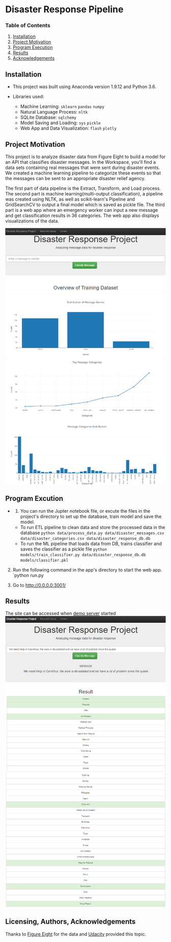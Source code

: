 # Disaster Response Pipeline

### Table of Contents

1. [Installation](#installation)
2. [Project Motivation](#motivation)
3. [Program Execution](#files)
4. [Results](#results)
5. [Acknowledgements](#Acknowledgements)

## Installation <a name="installation"></a>
- This project was built using Anaconda version 1.9.12 and Python  3.6.    

- Libraries used:

   - Machine Learning: `sklearn` `pandas` `numpy`
   - Natural Language Process: `nltk`
   - SQLite Database: `sqlchemy`
   - Model Saving and Loading: `sys` `pickle`
   - Web App and Data Visualization: `flash` `plotly`

    
## Project Motivation<a name="motivation"></a>

This project is to analyze disaster data from Figure Eight to build a model for an API that classifies disaster messages. In the Workspace, you'll find a data sets containing real messages that were sent during disaster events. We created a machine learning pipeline to categorize these events so that the messages can be sent to an appropriate disaster relief agency.

The first part of data pipeline is the Extract, Transform, and Load process. The second part is machine learning(multi-output classification), a pipeline was created using NLTK, as well as scikit-learn's Pipeline and GridSearchCV to output a final model which is saved as pickle file. The third part is a web app where an emergency worker can input a new message and get classification results in 36 categories. The web app also displays visualizations of the data. 

![Intro Pic1](Screenshots/Web_Page1.png)
![Intro Pic2](Screenshots/Web_Page2.png)

## Program Excution <a name="files"></a>

- 1. You can run the Jupter notebook file, or excute the files in the project's directory to set up the database, train model and save the model.

    - To run ETL pipeline to clean data and store the processed data in the database
        `python data/process_data.py data/disaster_messages.csv data/disaster_categories.csv data/disaster_response_db.db`
    - To run the ML pipeline that loads data from DB, trains classifier and saves the classifier as a pickle file
        `python models/train_classifier.py data/disaster_response_db.db models/classifier.pkl`

2. Run the following command in the app's directory to start the web app.
    `python run.py

3. Go to http://0.0.0.0:3001/


## Results<a name="results"></a>

The site can be accessed when [demo server](http://maxcn.asuscomm.com:3001) started 
![Cat Page1](Screenshots/Category1.png)
![Cat Page2](Screenshots/Category2.png)

## Licensing, Authors, Acknowledgements<a name="Acknowledgements"></a>
Thanks to [Figure Eight](https://www.figure-eight.com/) for the data and [Udacity](https://www.udacity.com/) provided this topic. 
